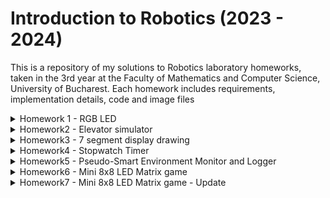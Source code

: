 # Introduction to Robotics (2023 - 2024)

This is a repository of my solutions to Robotics laboratory homeworks, taken in the 3rd year at the Faculty of Mathematics and Computer Science, University of Bucharest. Each homework includes requirements, implementation details, code and image files

<details>
  <summary>  
    Homework 1 - RGB LED
  </summary>
  
  ### RGB LED with 3 potentiometers
  ### Components:
  * 1 RGB LED
  * 3 potentiometers
  * 1 resistor and wires as needed
  ### Technical Task:
  * Use a separate potentiometer for controlling each color of the RGB LED: Red, Green, and Blue. This control must leverage digital electronics. Specifically, you need to read the potentiometer’s value with Arduino and then write a mapped value to the LED pins.
### Photo:
![](https://github.com/Moarcas/IntroductionToRobotics/blob/master/Homework1/homework1.jpg)

### Video:
[![Watch the video](https://img.youtube.com/vi/LmKkNPQ6G3c/maxresdefault.jpg)](https://youtube.com/shorts/LmKkNPQ6G3c?feature=share)
</details>

<details>
  <summary>
    Homework2 - Elevator simulator
  </summary>
  
  ### Elevator simulator
  ### Components:
  * 4 LEDs (3 for each floor and 1 for the elevator's operational state)
  * 3 buttons for floor calls
  * 1 buzzer
  * resistors and wires as needed
  ### Technical Task:
  * Design a control system that simulates a 3-floor elevator using the Arduino
    platform. Here are the specific requirements:
    * LED Indicators: Each of the 3 LEDs should represent one of the 3 floors.
      The LED corresponding to the current floor should light up. Additionally,
      another LED should represent the elevator’s operational state. It should
      blink when the elevator is moving and remain static when stationary.
    * Buttons: Implement 3 buttons that represent the call buttons from the
      3 floors. When pressed, the elevator should simulate movement towards
      the floor after a short interval (2-3 seconds).
    * Buzzer:
      The buzzer should sound briefly during the following scenarios:
      * Elevator arriving at the desired floor (something resembling a ”cling”).
      * Elevator doors closing and movement (pro tip: split them into 2
      different sounds)
    * State Change & Timers: If the elevator is already at the desired floor,
      pressing the button for that floor should have no effect. Otherwise, after
      a button press, the elevator should ”wait for the doors to close” and then
      ”move” to the corresponding floor. If the elevator is in movement, it
      should either do nothing or it should stack its decision (get to the first
      programmed floor, open the doors, wait, close them and then go to the
      next desired floor).
    * Debounce: Remember to implement debounce for the buttons to avoid
      unintentional repeated button presses.
  ### Bonus - decision-stack":
  * Added a "decision-stack”. When using a normal elevator, you usually
    press multiple numbers and the elevator takes you there in order.
  * I incorporated a linked list to keep track of every button pressed, creating a "decision-stack" feature.
  
  ### Photo:
  ![](https://github.com/Moarcas/IntroductionToRobotics/blob/master/Homework2/Homework2.jpg)

  ### Video:
  [![Watch the video](https://img.youtube.com/vi/2r7shoO6HCo/maxresdefault.jpg)](https://youtube.com/shorts/2r7shoO6HCo?feature=share)
  </details>

  <details>
    <summary>
       Homework3 - 7 segment display drawing
    </summary>
    
<h1 align="center">Homework3 - 7 Segment Display Drawing</h1>

<p align="center">
  <img src="https://github.com/Moarcas/IntroductionToRobotics/blob/master/Homework3/homework3.jpg" alt="7 Segment Display Photo">
</p>

<h2 align="center">General description:</h2>

<p align="center">
  You will use the joystick to control the position of
  the segment and ”draw” on the display. The movement between segments
  should be natural, meaning they should jump from the current position
  only to neighbors, but without passing through ”walls”.
</p>

<h2 align="center">Components</h2>

- 1 x 7-segment display
- 1 x joystick
- Resistors and wires as needed

<h2 align="center">Technical Task</h2>

<p align="center">
  The 7-segment display should have the initial position on the DP (decimal point). The current position always blinks, regardless of whether the segment is on or off. The joystick is used to move from one position to its neighboring segments.
</p>

<h2 align="center">Button Functions</h2>

- Short pressing the button toggles the segment state from ON to OFF or from OFF to ON.
- Long pressing the button resets the entire display by turning all the segments OFF and moving the current position to the decimal point.

<h2 align="center">Video</h2>

<p align="center">
  <a href="https://youtu.be/SJGTRuJBMLk">
    <img src="https://img.youtube.com/vi/SJGTRuJBMLk/maxresdefault.jpg" alt="Watch the video">
  </a>
</p>
</details>

<details>
  <summary>
    Homework4 - Stopwatch Timer
  </summary>
  
<h1 align="center">Homework4 - Stopwatch Timer</h1>

<p align="center">
  <img src="https://github.com/Moarcas/IntroductionToRobotics/blob/master/Homework4/homework4.jpg" alt="Stopwatch photo">
</p>

<h2 align="center">General description:</h2>

<p align="center">
  Using the 4 digit 7 segment display and 3 buttons,
  you should implement a stopwatch timer that counts in 10ths of a second
  and has a save lap functionality (similar to most basic stopwatch functions
  on most phones).
</p>

<h2 align="center">Components</h2>

- 1 x 7-segment display
- 1 x joystick
- Resistors and wires as needed
- 1 7-segment display
- 3 buttons
- Resistors and wires as needed 

<h2 align="center">Technical Task</h2>

 The starting value of the 4 digit 7 segment display should
be ”000.0”. Your buttons should have the following functionalities:
- Button 1: Start / pause.
- Button 2: Reset (if in pause mode). Reset saved laps (if in lap
viewing mode).
- Button 3: Save lap (if in counting mode), cycle through last saved
laps (up to 4 laps).

<h2 align="center">Workflow</h2>

- Display shows ”000.0”. When pressing the Start button, the timer
should start.
- During timer counter, each time you press the lap button, you should
save that timer’s value in memory (not persistent, it is OK to be
deleted upon reset), up to 4 laps (or more if you want); pressing the
5th time should override the 1st saved one. If you press the reset
button while timer works, nothing happens. If you press the pause
button, the timer stops.
- In Pause Mode, the lap flag button doesn’t work anymore. Pressing
the reset button resets you to 000.0.
- After reset, you can now press the flag buttons to cycle through the
lap times. Each time you press the flag button, it takes you to the
next saved lap. Pressing it continuously should cycle you through it
continuously. Pressing the reset button while in this state resets all
your flags and takes the timer back to ”000.0”.

<h2 align="center">Video</h2>

<p align="center">
  <a href="https://youtu.be/yDzoy57wTEM">
    <img src="https://img.youtube.com/vi/yDzoy57wTEM/maxresdefault.jpg" alt="Watch the video">
  </a>
</p>

</details>

<details>
  <summary>
    Homework5 - Pseudo-Smart Environment Monitor and Logger
  </summary>

  <h1>Homework5 - Pseudo-Smart Environment Monitor and Logger</h1>

  <img src="https://github.com/Moarcas/IntroductionToRobotics/blob/master/Homework5/homework5.jpg" alt="7 Segment Display Photo">

  <h2>General description</h2>

  <p>
    Develop a "Smart Environment Monitor and Logger" using Arduino. This system will utilize various sensors to gather environmental data, log this data into EEPROM, and provide both visual feedback via an RGB LED and user interaction through a Serial Menu. The project focuses on integrating sensor readings, memory management, Serial Communication, and the general objective of building a menu.
  </p>

  <h2>Components</h2>

  <ul>
    <li>Arduino Uno Board</li>
    <li>Ultrasonic Sensor (HC-SR04)</li>
    <li>LDR (Light-Dependent Resistor)</li>
    <li>RGB LED</li>
    <li>Resistors as needed</li>
    <li>Breadboard and connecting wires</li>
  </ul>

  <h2>Menu structure</h2>

  <h3>1. Sensor Settings</h3>

  <ul>
    <li>
      <h4>1.1 Sensors Sampling Interval</h4>
      <p>Prompt for a value between 1 and 10 seconds. Use this value as a sampling rate for the sensors. You can read a separate value for each or have the same for both.</p>
    </li>
    <li>
      <h4>1.2 Ultrasonic Alert Threshold</h4>
      <p>Prompt for a threshold value for the ultrasonic sensor. You can decide if that is the min or max value. When the sensor value exceeds the threshold value, an alert should be given. If the LED is set to Automatic Mode (see section 4.2), it should also turn red if any of the sensors are outside the value.</p>
    </li>
    <li>
      <h4>1.3 LDR Alert Threshold</h4>
      <p>Prompt for a threshold value for the LDR sensor. You can decide if that is the min or max value. When the sensor value exceeds the threshold value, an alert should be given. If the LED is set to Automatic Mode (see section 4.2), it should also turn red if any of the sensors are outside the value.</p>
    </li>
    <li>
      <h4>1.4 Back</h4>
      <p>Return to the main menu</p>
    </li>
  </ul>

  <h3>2. Reset Logger Data</h3>

  <ul>
    <li>
      <h4>2.1 Yes</h4>
    </li>
    <li>
      <h4>2.2 No</h4>
    </li>
  </ul>

  <h3>3. System Status</h3>

  <ul>
    <li>
      <h4>3.1 Current Sensor Readings</h4>
      <p>Continuously print sensor readings at the set sampling rate, from all sensors. Make sure you have a way to exit this (such as pressing a specific key) and inform the user of this method through a message.</p>
    </li>
    <li>
      <h4>3.2 Current Sensor Settings</h4>
      <p>Displays the sampling rate and threshold value for all sensors.</p>
    </li>
    <li>
      <h4>3.3 Display Logged Data</h4>
      <p>Displays the last 10 sensor readings for all sensors. (or be creative and do it another way).</p>
    </li>
    <li>
      <h4>3.4 Back</h4>
      <p>Return to the Main menu.</p>
    </li>
  </ul>

  <h3>4. RGB LED Control</h3>

  <ul>
    <li>
      <h4>4.1 Manual Color Control</h4>
      <p>Set the RGB colors manually. You decide how to input them, either by making an option for each channel or by putting a string, etc. If you expect a specific format, make sure to inform the user.</p>
    </li>
    <li>
      <h4>4.2 LED: Toggle Automatic ON/OFF</h4>
      <p>If automatic mode is ON, then the LED color should be GREEN when all sensors value do not exceed threshold values (aka no alert) and RED when there is an alert (aka ANY sensor value exceeds the threshold). When automatic mode is OFF, then the LED should use the last saved RGB values.</p>
    </li>
    <li>
      <h4>4.3 Back</h4>
      <p>Return to the main menu</p>
    </li>
  </ul>

  <h3>5. IR Control</h3>

  <ul>
    <li>
      <h4>5.1 Keyboard input</h4>
    </li>
    <li>
      <h4>5.2 Remote IR input</h4>
    </li>
  </ul>

  <h2>Video</h2>

  <p>
    <a href="https://youtu.be/-WJyd9sFUNk">Watch the video</a>
  </p>

  <img src="https://img.youtube.com/vi/-WJyd9sFUNk/maxresdefault.jpg" alt="Watch the video">

   <h2>Video Menu</h2>

  <p>
    <a href="https://youtube.com/shorts/TkiGLPZjVf4?feature=share">Watch the video</a>
  </p>

  <img src="https://img.youtube.com/vi/TkiGLPZjVf4/maxresdefault.jpg" alt="Watch the video">
</details>

  <details>
    <summary>
       Homework6 - Mini 8x8 LED Matrix game
    </summary>
    
<h1 align="center">Homework6 - Mini 8x8 LED Matrix game</h1>

<p align="center">
  <img src="https://github.com/Moarcas/IntroductionToRobotics/blob/master/Homework6/homework6.jpg" alt=" Matrix Game Photo">
</p>

<h2 align="center">General description:</h2>

<p align="center">
    I developed a small game on an 8x8 matrix. In the game, I included three types of elements: a player (blinking slowly), bullets (blinking fast), and walls (not blinking). 
    The basic idea was to generate walls on the map (occupying 50% - 75% of the map), and then I could move around with the player to destroy them. I implemented it in a Terminator-tanks style.
    The game map can be dynamically adjusted to any size, but it is displayed on the 8x8 matrix in the form of a fog of war. This adds an extra layer of strategy, allowing players to explore the map as     they progress.
</p>

<h2 align="center">Components</h2>

<ul>
        <li>Arduino Uno Board</li>
        <li>Joystick</li>
        <li>8x8 LED Matrix</li>
        <li>MAX7219</li>
        <li>Resistors and capacitors as needed</li>
        <li>Breadboard and connecting wires</li>
</ul>

<h2 align="center">Joystick Functions</h2>

<ul>
        <li><strong>Move Up:</strong> Gently push the joystick upwards to navigate the player character upward on the matrix.</li>
        <li><strong>Move Down:</strong> Similarly, a subtle downward movement of the joystick guides the player character downward within the matrix.</li>
        <li><strong>Move Left:</strong> Tilt the joystick to the left to smoothly shift the player character horizontally to the left.</li>
        <li><strong>Move Right:</strong> Conversely, a tilt to the right accomplishes a seamless movement of the player character to the right.</li>
        <li><strong>Shoot:</strong> Press the joystick to initiate the shooting action, releasing bullets to destroy obstacles and progress in the game.</li>
</ul>

<p>These responsive joystick controls enhance the gaming experience, providing dynamic and engaging maneuverability for the player.</p>

<h2 align="center">Video</h2>

<p align="center">
  <a href="https://youtu.be/6ZLB3mJZwZM">
    <img src="https://img.youtube.com/vi/6ZLB3mJZwZM/maxresdefault.jpg" alt="Watch the video">
  </a>
</p>
</details>

  <details>
    <summary>
       Homework7 - Mini 8x8 LED Matrix game - Update
    </summary>
    
<h1 align="center">Homework7 - Mini 8x8 LED Matrix game - Update</h1>

<p align="center">
  <img src="https://github.com/Moarcas/IntroductionToRobotics/blob/master/Homework7/homework7.jpg" alt=" Matrix Game Photo">
</p>

<h2 align="center">New functionalities</h2>

<ol>
        <li><h4>Intro Message</h4>
        When powering up the project, a greeting message should be shown until the joystick is pressed</li>
        <li>
        <h4>Menu</h4> 
        <ol>
          <li>Start game</li>
          <li>Settings</li>
          <li>About</li>
        </ol>
        </li>
        <li><h4>End message</h4></li>
          When the game ends, add a message. Wait for a button push 
          from the user, before returning to main menu again.
       <li>
        <h4>During gameplay</h4>
        <ol>
            <li>
                I've implemented a dynamic health system in the game. The player's life decreases over time, and relevant details, such as the remaining lives, are displayed. To enhance longevity, players receive additional lives by successfully turning off LEDs.
            </li>
            <li>
                The game gracefully concludes when the player's life reaches zero. In the event of successfully "destroying" all LEDs, the game also ends. A concluding message is displayed, awaiting user input. Upon user interaction, the game seamlessly returns to the main menu.
            </li>
        </ol>  
    </li>

  
</ol>

<h2 align="center">Video</h2>

<p align="center">
  <a href="https://youtu.be/YwGwXIa1WuM">
    <img src="https://img.youtube.com/vi/YwGwXIa1WuM/maxresdefault.jpg" alt="Watch the video">
  </a>
</p>
</details>
